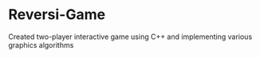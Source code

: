 # Reversi-Game
Created two-player interactive game using C++ and implementing various graphics algorithms
